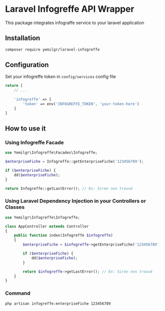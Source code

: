# Laravel Infogreffe API Wrapper

This package integrates infograffe service to your laravel application

## Installation

```bash
composer require yemilgr/laravel-infogreffe
```

## Configuration

Set your infogreffe token in `config/services` config file

```php
return [
    // ...
    
    'infogreffe' => [
        'token' => env('INFOGREFFE_TOKEN', 'your-token-here')
    ]
]
```

## How to use it

### Using Infogreffe Facade

```php
use Yemilgr\Infogreffe\Facades\Infogreffe;

$enterpriseFiche = Infogreffe::getEnterpriseFiche('123456789');

if ($enterpriseFiche) {
    dd($enterpriseFiche);
}

return Infogreffe::getLastError(); // Ex: Siren non trouvé
```

### Using Laravel Dependency Injection in your Controllers or Classes

```php
use Yemilgr\Infogreffe\Infogreffe;

class AppController extends Controller
{
    public function index(Infogreffe $infogreffe)
    {
        $enterpriseFiche = $infogreffe->getEnterpriseFiche('123456789');

        if ($enterpriseFiche) {
            dd($enterpriseFiche);
        }

        return $infogreffe->getLastError(); // Ex: Siren non trouvé
    }
}
```

### Command 

```bash
php artisan infogreffe:enterpriseFiche 123456789
```